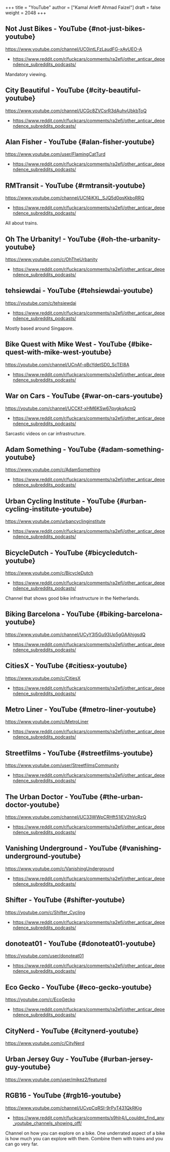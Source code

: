 +++
title = "YouTube"
author = ["Kamal Arieff Ahmad Faizel"]
draft = false
weight = 2048
+++

## Not Just Bikes - YouTube {#not-just-bikes-youtube}

<https://www.youtube.com/channel/UC0intLFzLaudFG-xAvUEO-A>

-   <https://www.reddit.com/r/fuckcars/comments/ra2efj/other_anticar_dependence_subreddits_podcasts/>

Mandatory viewing.


## City Beautiful - YouTube {#city-beautiful-youtube}

<https://www.youtube.com/channel/UCGc8ZVCsrR3dAuhvUbkbToQ>

-   <https://www.reddit.com/r/fuckcars/comments/ra2efj/other_anticar_dependence_subreddits_podcasts/>


## Alan Fisher - YouTube {#alan-fisher-youtube}

<https://www.youtube.com/user/FlamingCatTurd>

-   <https://www.reddit.com/r/fuckcars/comments/ra2efj/other_anticar_dependence_subreddits_podcasts/>


## RMTransit - YouTube {#rmtransit-youtube}

<https://www.youtube.com/channel/UCf4iKXL_SJQ5d0qsKkboRRQ>

-   <https://www.reddit.com/r/fuckcars/comments/ra2efj/other_anticar_dependence_subreddits_podcasts/>

All about trains.


## Oh The Urbanity! - YouTube {#oh-the-urbanity-youtube}

<https://www.youtube.com/c/OhTheUrbanity>

-   <https://www.reddit.com/r/fuckcars/comments/ra2efj/other_anticar_dependence_subreddits_podcasts/>


## tehsiewdai - YouTube {#tehsiewdai-youtube}

<https://youtube.com/c/tehsiewdai>

-   <https://www.reddit.com/r/fuckcars/comments/ra2efj/other_anticar_dependence_subreddits_podcasts/>

Mostly based around Singapore.


## Bike Quest with Mike West - YouTube {#bike-quest-with-mike-west-youtube}

<https://youtube.com/channel/UCnAf-qBcYdetSD0_ScTEI8A>

-   <https://www.reddit.com/r/fuckcars/comments/ra2efj/other_anticar_dependence_subreddits_podcasts/>


## War on Cars - YouTube {#war-on-cars-youtube}

<https://youtube.com/channel/UCCKf-xHM6KSw67qvgkqAcnQ>

-   <https://www.reddit.com/r/fuckcars/comments/ra2efj/other_anticar_dependence_subreddits_podcasts/>

Sarcastic videos on car infrastructure.


## Adam Something - YouTube {#adam-something-youtube}

<https://www.youtube.com/c/AdamSomething>

-   <https://www.reddit.com/r/fuckcars/comments/ra2efj/other_anticar_dependence_subreddits_podcasts/>


## Urban Cycling Institute - YouTube {#urban-cycling-institute-youtube}

<https://www.youtube.com/urbancyclinginstitute>

-   <https://www.reddit.com/r/fuckcars/comments/ra2efj/other_anticar_dependence_subreddits_podcasts/>


## BicycleDutch - YouTube {#bicycledutch-youtube}

<https://www.youtube.com/c/BicycleDutch>

-   <https://www.reddit.com/r/fuckcars/comments/ra2efj/other_anticar_dependence_subreddits_podcasts/>

Channel that shows good bike infrastructure in the Netherlands.


## Biking Barcelona - YouTube {#biking-barcelona-youtube}

<https://www.youtube.com/channel/UCyY3l5Gu93Up5gGAAhjgsdQ>

-   <https://www.reddit.com/r/fuckcars/comments/ra2efj/other_anticar_dependence_subreddits_podcasts/>


## CitiesX - YouTube {#citiesx-youtube}

<https://www.youtube.com/c/CitiesX>

-   <https://www.reddit.com/r/fuckcars/comments/ra2efj/other_anticar_dependence_subreddits_podcasts/>


## Metro Liner - YouTube {#metro-liner-youtube}

<https://www.youtube.com/c/MetroLiner>

-   <https://www.reddit.com/r/fuckcars/comments/ra2efj/other_anticar_dependence_subreddits_podcasts/>


## Streetfilms - YouTube {#streetfilms-youtube}

<https://www.youtube.com/user/StreetfilmsCommunity>

-   <https://www.reddit.com/r/fuckcars/comments/ra2efj/other_anticar_dependence_subreddits_podcasts/>


## The Urban Doctor - YouTube {#the-urban-doctor-youtube}

<https://www.youtube.com/channel/UC33WWpCRHft51iEV2hVcRzQ>

-   <https://www.reddit.com/r/fuckcars/comments/ra2efj/other_anticar_dependence_subreddits_podcasts/>


## Vanishing Underground - YouTube {#vanishing-underground-youtube}

<https://www.youtube.com/c/VanishingUnderground>

-   <https://www.reddit.com/r/fuckcars/comments/ra2efj/other_anticar_dependence_subreddits_podcasts/>


## Shifter - YouTube {#shifter-youtube}

<https://youtube.com/c/Shifter_Cycling>

-   <https://www.reddit.com/r/fuckcars/comments/ra2efj/other_anticar_dependence_subreddits_podcasts/>


## donoteat01 - YouTube {#donoteat01-youtube}

<https://youtube.com/user/donoteat01>

-   <https://www.reddit.com/r/fuckcars/comments/ra2efj/other_anticar_dependence_subreddits_podcasts/>


## Eco Gecko - YouTube {#eco-gecko-youtube}

<https://youtube.com/c/EcoGecko>

-   <https://www.reddit.com/r/fuckcars/comments/ra2efj/other_anticar_dependence_subreddits_podcasts/>


## CityNerd - YouTube {#citynerd-youtube}

<https://www.youtube.com/c/CityNerd>


## Urban Jersey Guy - YouTube {#urban-jersey-guy-youtube}

<https://www.youtube.com/user/mikez2/featured>


## RGB16 - YouTube {#rgb16-youtube}

<https://www.youtube.com/channel/UCvpCqRSI-9rPyT431QkRKig>

-   <https://www.reddit.com/r/fuckcars/comments/s9hlr4/i_couldnt_find_any_youtube_channels_showing_off/>

Channel on how you can explore on a bike. One underrated aspect of a bike is how much you can explore with them. Combine them with trains and you can go very far.
